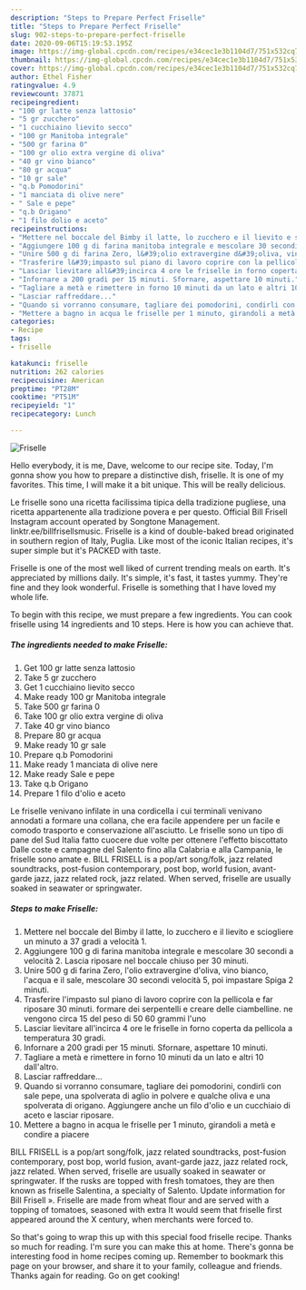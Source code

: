 ```yaml
---
description: "Steps to Prepare Perfect Friselle"
title: "Steps to Prepare Perfect Friselle"
slug: 902-steps-to-prepare-perfect-friselle
date: 2020-09-06T15:19:53.195Z
image: https://img-global.cpcdn.com/recipes/e34cec1e3b1104d7/751x532cq70/friselle-recipe-main-photo.jpg
thumbnail: https://img-global.cpcdn.com/recipes/e34cec1e3b1104d7/751x532cq70/friselle-recipe-main-photo.jpg
cover: https://img-global.cpcdn.com/recipes/e34cec1e3b1104d7/751x532cq70/friselle-recipe-main-photo.jpg
author: Ethel Fisher
ratingvalue: 4.9
reviewcount: 37871
recipeingredient:
- "100 gr latte senza lattosio"
- "5 gr zucchero"
- "1 cucchiaino lievito secco"
- "100 gr Manitoba integrale"
- "500 gr farina 0"
- "100 gr olio extra vergine di oliva"
- "40 gr vino bianco"
- "80 gr acqua"
- "10 gr sale"
- "q.b Pomodorini"
- "1 manciata di olive nere"
- " Sale e pepe"
- "q.b Origano"
- "1 filo dolio e aceto"
recipeinstructions:
- "Mettere nel boccale del Bimby il latte, lo zucchero e il lievito e sciogliere un minuto a 37 gradi a velocità 1."
- "Aggiungere 100 g di farina manitoba integrale e mescolare 30 secondi a velocità 2. Lascia riposare nel boccale chiuso per 30 minuti."
- "Unire 500 g di farina Zero, l&#39;olio extravergine d&#39;oliva, vino bianco, l&#39;acqua e il sale, mescolare 30 secondi velocità 5, poi impastare Spiga 2 minuti."
- "Trasferire l&#39;impasto sul piano di lavoro coprire con la pellicola e far riposare 30 minuti. formare dei serpentelli e creare delle ciambelline. ne vengono circa 15 del peso di 50 60 grammi l&#39;uno"
- "Lasciar lievitare all&#39;incirca 4 ore le friselle in forno coperta da pellicola a temperatura 30 gradi."
- "Infornare a 200 gradi per 15 minuti. Sfornare, aspettare 10 minuti."
- "Tagliare a metà e rimettere in forno 10 minuti da un lato e altri 10 dall&#39;altro."
- "Lasciar raffreddare..."
- "Quando si vorranno consumare, tagliare dei pomodorini, condirli con sale pepe, una spolverata di aglio in polvere e qualche oliva e una spolverata di origano. Aggiungere anche un filo d&#39;olio e un cucchiaio di aceto e lasciar riposare."
- "Mettere a bagno in acqua le friselle per 1 minuto, girandoli a metà e condire a piacere"
categories:
- Recipe
tags:
- friselle

katakunci: friselle 
nutrition: 262 calories
recipecuisine: American
preptime: "PT28M"
cooktime: "PT51M"
recipeyield: "1"
recipecategory: Lunch

---
```



![Friselle](https://img-global.cpcdn.com/recipes/e34cec1e3b1104d7/751x532cq70/friselle-recipe-main-photo.jpg)

Hello everybody, it is me, Dave, welcome to our recipe site. Today, I'm gonna show you how to prepare a distinctive dish, friselle. It is one of my favorites. This time, I will make it a bit unique. This will be really delicious.

Le friselle sono una ricetta facilissima tipica della tradizione pugliese, una ricetta appartenente alla tradizione povera e per questo. Official Bill Frisell Instagram account operated by Songtone Management. linktr.ee/billfrisellsmusic. Friselle is a kind of double-baked bread originated in southern region of Italy, Puglia. Like most of the iconic Italian recipes, it&#39;s super simple but it&#39;s PACKED with taste.

Friselle is one of the most well liked of current trending meals on earth. It's appreciated by millions daily. It's simple, it's fast, it tastes yummy. They're fine and they look wonderful. Friselle is something that I have loved my whole life.


To begin with this recipe, we must prepare a few ingredients. You can cook friselle using 14 ingredients and 10 steps. Here is how you can achieve that.

<!--inarticleads1-->

##### The ingredients needed to make Friselle:

1. Get 100 gr latte senza lattosio
1. Take 5 gr zucchero
1. Get 1 cucchiaino lievito secco
1. Make ready 100 gr Manitoba integrale
1. Take 500 gr farina 0
1. Take 100 gr olio extra vergine di oliva
1. Take 40 gr vino bianco
1. Prepare 80 gr acqua
1. Make ready 10 gr sale
1. Prepare q.b Pomodorini
1. Make ready 1 manciata di olive nere
1. Make ready  Sale e pepe
1. Take q.b Origano
1. Prepare 1 filo d&#39;olio e aceto


Le friselle venivano infilate in una cordicella i cui terminali venivano annodati a formare una collana, che era facile appendere per un facile e comodo trasporto e conservazione all&#39;asciutto. Le friselle sono un tipo di pane del Sud Italia fatto cuocere due volte per ottenere l&#39;effetto biscottato Dalle coste e campagne del Salento fino alla Calabria e alla Campania, le friselle sono amate e. BILL FRISELL is a pop/art song/folk, jazz related soundtracks, post-fusion contemporary, post bop, world fusion, avant-garde jazz, jazz related rock, jazz related. When served, friselle are usually soaked in seawater or springwater. 

<!--inarticleads2-->

##### Steps to make Friselle:

1. Mettere nel boccale del Bimby il latte, lo zucchero e il lievito e sciogliere un minuto a 37 gradi a velocità 1.
1. Aggiungere 100 g di farina manitoba integrale e mescolare 30 secondi a velocità 2. Lascia riposare nel boccale chiuso per 30 minuti.
1. Unire 500 g di farina Zero, l&#39;olio extravergine d&#39;oliva, vino bianco, l&#39;acqua e il sale, mescolare 30 secondi velocità 5, poi impastare Spiga 2 minuti.
1. Trasferire l&#39;impasto sul piano di lavoro coprire con la pellicola e far riposare 30 minuti. formare dei serpentelli e creare delle ciambelline. ne vengono circa 15 del peso di 50 60 grammi l&#39;uno
1. Lasciar lievitare all&#39;incirca 4 ore le friselle in forno coperta da pellicola a temperatura 30 gradi.
1. Infornare a 200 gradi per 15 minuti. Sfornare, aspettare 10 minuti.
1. Tagliare a metà e rimettere in forno 10 minuti da un lato e altri 10 dall&#39;altro.
1. Lasciar raffreddare...
1. Quando si vorranno consumare, tagliare dei pomodorini, condirli con sale pepe, una spolverata di aglio in polvere e qualche oliva e una spolverata di origano. Aggiungere anche un filo d&#39;olio e un cucchiaio di aceto e lasciar riposare.
1. Mettere a bagno in acqua le friselle per 1 minuto, girandoli a metà e condire a piacere


BILL FRISELL is a pop/art song/folk, jazz related soundtracks, post-fusion contemporary, post bop, world fusion, avant-garde jazz, jazz related rock, jazz related. When served, friselle are usually soaked in seawater or springwater. If the rusks are topped with fresh tomatoes, they are then known as friselle Salentina, a specialty of Salento. Update information for Bill Frisell ». Friselle are made from wheat flour and are served with a topping of tomatoes, seasoned with extra It would seem that friselle first appeared around the X century, when merchants were forced to. 

So that's going to wrap this up with this special food friselle recipe. Thanks so much for reading. I'm sure you can make this at home. There's gonna be interesting food in home recipes coming up. Remember to bookmark this page on your browser, and share it to your family, colleague and friends. Thanks again for reading. Go on get cooking!
